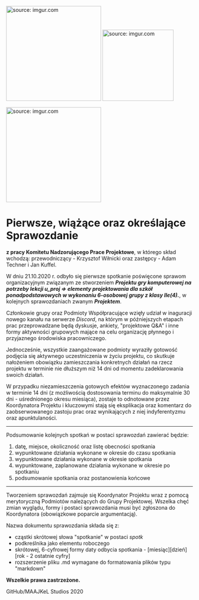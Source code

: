 

<a href="https://imgur.com/cGlquD1"><img src="https://i.imgur.com/cGlquD1.png" alt="source: imgur.com" width="256" height="256"></a>
<a href="https://imgur.com/B09CnlV"><img src="https://i.imgur.com/B09CnlV.png" alt="source: imgur.com" width="192" height="192"></a>


<a href="https://imgur.com/NAIx6KX"><img src="https://i.imgur.com/NAIx6KX.png" alt="source: imgur.com" width="256" height="256"></a>


# Pierwsze, wiążące oraz określające Sprawozdanie

**z pracy Komitetu Nadzorującego Prace Projektowe**, w którego skład wchodzą: przewodniczący - Krzysztof Wiłnicki oraz zastępcy - Adam Techner i Jan Kuffel.

W dniu 21.10.2020 r. odbyło się pierwsze spotkanie poświęcone sprawom organizacyjnym związanym ze stworzeniem ***Projektu gry komputerowej na potrzeby lekcji u_proj => elementy projektowania dla szkół ponadpodstawowych w wykonaniu 6-osobowej grupy z klasy IIe(4).***, w kolejnych sprawozdaniach zwanym ***Projektem***.

Członkowie grupy oraz Podmioty Współpracujące wzięły udział w inaguracji nowego kanału na serwerze *Discord*, na którym w późniejszych etapach prac przeprowadzane będą dyskusje, ankiety, "projektowe Q&A" i inne formy aktywności grupowych mające na celu organizację płynnego i przyjaznego środowiska pracowniczego.

Jednocześnie, wszystkie zaangażowane podmioty wyraziły gotowość podjęcia się aktywnego uczestniczenia w życiu projektu, co skutkuje nałożeniem obowiązku zamieszczania konkretnych działań na rzecz projektu w terminie nie dłuższym niż 14 dni od momentu zadeklarowania swoich działań.

W przypadku niezamieszczenia gotowych efektów wyznaczonego zadania w terminie 14 dni (z możliwością dostosowania terminu do maksymalnie 30 dni - uśrednionego okresu miesiąca), zostaje to odnotowane przez Koordynatora Projektu i kluczowymi stają się eksplikacja oraz komentarz do zaobserwowanego zastoju prac oraz wynikających z niej indyferentyzmu oraz apunktulaności.

- - -

Podsumowanie kolejnych spotkań w postaci sprawozdań zawierać będzie:
1. datę, miejsce, okoliczność oraz listę obecności spotkania
2. wypunktowane działania wykonane w okresie do czasu spotkania
3. wypunktowane działania wykonane w okresie spotkania
4. wypunktowane, zaplanowane działania wykonane w okresie po spotkaniu
5. podsumowanie spotkania oraz postanowienia końcowe

- - -

Tworzeniem sprawozdań zajmuje się Koordynator Projektu wraz z pomocą merytoryczną Podmiotów należących do Grupy Projektowej. Wszelka chęć zmian wyglądu, formy i postaci sprawozdania musi być zgłoszona do Koordynatora (obowiązkowe poparcie argumentacją).

Nazwa dokumentu sprawozdania składa się z: 
 - cząstki skrótowej słowa "spotkanie" w postaci *spotk*
 - podkreślnika jako elementu roboczego
 - skrótowej, 6-cyfrowej formy daty odbycia spotkania - [miesiąc][dzień][rok - 2 ostatnie cyfry]
 - rozszerzenie pliku .md wymagane do formatowania plików typu "markdown"
 
**Wszelkie prawa zastrzeżone.**

GitHub/MAAJKeL Studios 2020
